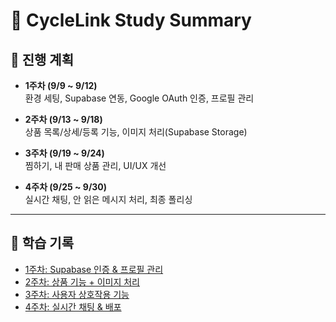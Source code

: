 # 📑 CycleLink Study Summary

## 📌 진행 계획
- **1주차 (9/9 ~ 9/12)**  
  환경 세팅, Supabase 연동, Google OAuth 인증, 프로필 관리  

- **2주차 (9/13 ~ 9/18)**  
  상품 목록/상세/등록 기능, 이미지 처리(Supabase Storage)  

- **3주차 (9/19 ~ 9/24)**  
  찜하기, 내 판매 상품 관리, UI/UX 개선  

- **4주차 (9/25 ~ 9/30)**  
  실시간 채팅, 안 읽은 메시지 처리, 최종 폴리싱  

---

## 📂 학습 기록
- [1주차: Supabase 인증 & 프로필 관리](./week1.md)
- [2주차: 상품 기능 + 이미지 처리](./week2.md)
- [3주차: 사용자 상호작용 기능](./week3.md)
- [4주차: 실시간 채팅 & 배포](./week4.md)
